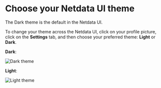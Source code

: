 # Choose your Netdata UI theme

The Dark theme is the default in the Netdata UI.

To change your theme across the Netdata UI, click on your profile picture, click on the **Settings**
tab, and then choose your preferred theme: **Light** or **Dark**.

**Dark**:

![Dark theme](https://github.com/netdata/netdata/assets/70198089/81addd13-28a4-425f-ae39-0f9de5199496)

**Light**:

![Light theme](https://github.com/netdata/netdata/assets/70198089/eb0fb8c1-5695-450a-8ba8-a185874e8496)
